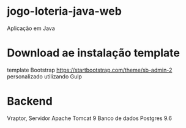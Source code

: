 # jogo-loteria-java-web

Aplicação em Java

# Download ae instalação template
template Bootstrap https://startbootstrap.com/theme/sb-admin-2
personalizado utilizando Gulp

# Backend 
Vraptor, 
Servidor Apache Tomcat 9
Banco de dados Postgres 9.6
